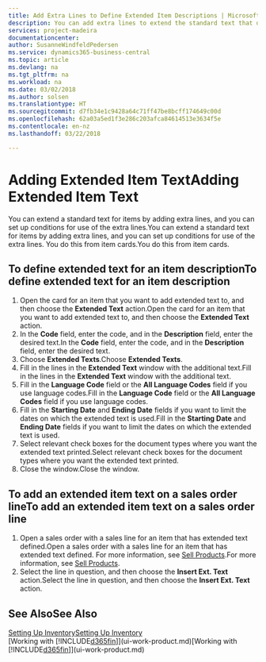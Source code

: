 ```yaml
---
title: Add Extra Lines to Define Extended Item Descriptions | Microsoft Docs
description: You can add extra lines to extend the standard text that describes an item.
services: project-madeira
documentationcenter: 
author: SusanneWindfeldPedersen
ms.service: dynamics365-business-central
ms.topic: article
ms.devlang: na
ms.tgt_pltfrm: na
ms.workload: na
ms.date: 03/02/2018
ms.author: solsen
ms.translationtype: HT
ms.sourcegitcommit: d7fb34e1c9428a64c71ff47be8bcff174649c00d
ms.openlocfilehash: 62a03a5ed1f3e286c203afca84614513e3634f5e
ms.contentlocale: en-nz
ms.lasthandoff: 03/22/2018

---
```

# <a name="adding-extended-item-text"></a><span data-ttu-id="04bd6-103">Adding Extended Item Text</span><span class="sxs-lookup"><span data-stu-id="04bd6-103">Adding Extended Item Text</span></span>
<span data-ttu-id="04bd6-104">You can extend a standard text for items by adding extra lines, and you can set up conditions for use of the extra lines.</span><span class="sxs-lookup"><span data-stu-id="04bd6-104">You can extend a standard text for items by adding extra lines, and you can set up conditions for use of the extra lines.</span></span> <span data-ttu-id="04bd6-105">You do this from item cards.</span><span class="sxs-lookup"><span data-stu-id="04bd6-105">You do this from item cards.</span></span>

## <a name="to-define-extended-text-for-an-item-description"></a><span data-ttu-id="04bd6-106">To define extended text for an item description</span><span class="sxs-lookup"><span data-stu-id="04bd6-106">To define extended text for an item description</span></span>
1. <span data-ttu-id="04bd6-107">Open the card for an item that you want to add extended text to, and then choose the **Extended Text** action.</span><span class="sxs-lookup"><span data-stu-id="04bd6-107">Open the card for an item that you want to add extended text to, and then choose the **Extended Text** action.</span></span>
2. <span data-ttu-id="04bd6-108">In the **Code** field, enter the code, and in the **Description** field, enter the desired text.</span><span class="sxs-lookup"><span data-stu-id="04bd6-108">In the **Code** field, enter the code, and in the **Description** field, enter the desired text.</span></span>
3. <span data-ttu-id="04bd6-109">Choose **Extended Texts**.</span><span class="sxs-lookup"><span data-stu-id="04bd6-109">Choose **Extended Texts**.</span></span>
4. <span data-ttu-id="04bd6-110">Fill in the lines in the **Extended Text** window with the additional text.</span><span class="sxs-lookup"><span data-stu-id="04bd6-110">Fill in the lines in the **Extended Text** window with the additional text.</span></span>
5. <span data-ttu-id="04bd6-111">Fill in the **Language Code** field or the **All Language Codes** field if you use language codes.</span><span class="sxs-lookup"><span data-stu-id="04bd6-111">Fill in the **Language Code** field or the **All Language Codes** field if you use language codes.</span></span>
6. <span data-ttu-id="04bd6-112">Fill in the **Starting Date** and **Ending Date** fields if you want to limit the dates on which the extended text is used.</span><span class="sxs-lookup"><span data-stu-id="04bd6-112">Fill in the **Starting Date** and **Ending Date** fields if you want to limit the dates on which the extended text is used.</span></span>
7. <span data-ttu-id="04bd6-113">Select relevant check boxes for the document types where you want the extended text printed.</span><span class="sxs-lookup"><span data-stu-id="04bd6-113">Select relevant check boxes for the document types where you want the extended text printed.</span></span>
8. <span data-ttu-id="04bd6-114">Close the window.</span><span class="sxs-lookup"><span data-stu-id="04bd6-114">Close the window.</span></span>

## <a name="to-add-an-extended-item-text-on-a-sales-order-line"></a><span data-ttu-id="04bd6-115">To add an extended item text on a sales order line</span><span class="sxs-lookup"><span data-stu-id="04bd6-115">To add an extended item text on a sales order line</span></span>
1. <span data-ttu-id="04bd6-116">Open a sales order with a sales line for an item that has extended text defined.</span><span class="sxs-lookup"><span data-stu-id="04bd6-116">Open a sales order with a sales line for an item that has extended text defined.</span></span> <span data-ttu-id="04bd6-117">For more information, see [Sell Products](sales-how-sell-products.md).</span><span class="sxs-lookup"><span data-stu-id="04bd6-117">For more information, see [Sell Products](sales-how-sell-products.md).</span></span>
2. <span data-ttu-id="04bd6-118">Select the line in question, and then choose the **Insert Ext. Text** action.</span><span class="sxs-lookup"><span data-stu-id="04bd6-118">Select the line in question, and then choose the **Insert Ext. Text** action.</span></span>

## <a name="see-also"></a><span data-ttu-id="04bd6-119">See Also</span><span class="sxs-lookup"><span data-stu-id="04bd6-119">See Also</span></span>
[<span data-ttu-id="04bd6-120">Setting Up Inventory</span><span class="sxs-lookup"><span data-stu-id="04bd6-120">Setting Up Inventory</span></span>](inventory-setup-inventory.md)  
<span data-ttu-id="04bd6-121">[Working with [!INCLUDE[d365fin](includes/d365fin_md.md)]](ui-work-product.md)</span><span class="sxs-lookup"><span data-stu-id="04bd6-121">[Working with [!INCLUDE[d365fin](includes/d365fin_md.md)]](ui-work-product.md)</span></span>

